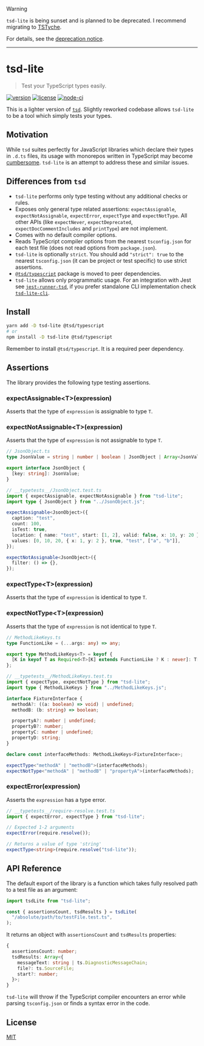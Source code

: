 > [!WARNING]
>
> `tsd-lite` is being sunset and is planned to be deprecated. I recommend migrating to [TSTyche](https://github.com/tstyche/tstyche).
>
> For details, see the [deprecation notice](https://github.com/mrazauskas/tsd-lite/issues/364).

---

# tsd-lite

> Test your TypeScript types easily.

[![version](https://img.shields.io/npm/v/tsd-lite)](https://npmjs.com/package/tsd-lite)
[![license](https://img.shields.io/github/license/mrazauskas/tsd-lite)](https://github.com/mrazauskas/tsd-lite/blob/main/LICENSE.md)
[![node-ci](https://img.shields.io/github/actions/workflow/status/mrazauskas/tsd-lite/node-ci.yml?label=CI)](https://github.com/mrazauskas/tsd-lite/actions/workflows/node-ci.yml)

This is a lighter version of [`tsd`](https://npmjs.com/package/tsd). Slightly reworked codebase allows `tsd-lite` to be a tool which simply tests your types.

## Motivation

While `tsd` suites perfectly for JavaScript libraries which declare their types in `.d.ts` files, its usage with monorepos written in TypeScript may become [cumbersome](https://github.com/SamVerschueren/tsd/issues/32). `tsd-lite` is an attempt to address these and similar issues.

## Differences from `tsd`

- `tsd-lite` performs only type testing without any additional checks or rules.
- Exposes only general type related assertions: `expectAssignable`, `expectNotAssignable`, `expectError`, `expectType` and `expectNotType`. All other APIs (like `expectNever`, `expectDeprecated`, `expectDocCommentIncludes` and `printType`) are not implement.
- Comes with no default compiler options.
- Reads TypeScript compiler options from the nearest `tsconfig.json` for each test file (does not read options from `package.json`).
- `tsd-lite` is optionally `strict`. You should add `"strict": true` to the nearest `tsconfig.json` (it can be project or test specific) to use strict assertions.
- [`@tsd/typescript`](https://npmjs.com/package/@tsd/typescript) package is moved to peer dependencies.
- `tsd-lite` allows only programmatic usage. For an integration with Jest see [`jest-runner-tsd`](https://github.com/jest-community/jest-runner-tsd), if you prefer standalone CLI implementation check [`tsd-lite-cli`](https://github.com/asd-xiv/tsd-lite-cli).

## Install

```bash
yarn add -D tsd-lite @tsd/typescript
# or
npm install -D tsd-lite @tsd/typescript
```

Remember to install `@tsd/typescript`. It is a required peer dependency.

## Assertions

The library provides the following type testing assertions.

### expectAssignable&lt;T&gt;(expression)

Asserts that the type of `expression` is assignable to type `T`.

### expectNotAssignable&lt;T&gt;(expression)

Asserts that the type of `expression` is not assignable to type `T`.

```ts
// JsonObject.ts
type JsonValue = string | number | boolean | JsonObject | Array<JsonValue>;

export interface JsonObject {
  [key: string]: JsonValue;
}
```

```ts
// __typetests__/JsonObject.test.ts
import { expectAssignable, expectNotAssignable } from "tsd-lite";
import type { JsonObject } from "../JsonObject.js";

expectAssignable<JsonObject>({
  caption: "test",
  count: 100,
  isTest: true,
  location: { name: "test", start: [1, 2], valid: false, x: 10, y: 20 },
  values: [0, 10, 20, { x: 1, y: 2 }, true, "test", ["a", "b"]],
});

expectNotAssignable<JsonObject>({
  filter: () => {},
});
```

### expectType&lt;T&gt;(expression)

Asserts that the type of `expression` is identical to type `T`.

### expectNotType&lt;T&gt;(expression)

Asserts that the type of `expression` is not identical to type `T`.

```ts
// MethodLikeKeys.ts
type FunctionLike = (...args: any) => any;

export type MethodLikeKeys<T> = keyof {
  [K in keyof T as Required<T>[K] extends FunctionLike ? K : never]: T[K];
};
```

```ts
// __typetests__/MethodLikeKeys.test.ts
import { expectType, expectNotType } from "tsd-lite";
import type { MethodLikeKeys } from "../MethodLikeKeys.js";

interface FixtureInterface {
  methodA?: ((a: boolean) => void) | undefined;
  methodB: (b: string) => boolean;

  propertyA?: number | undefined;
  propertyB?: number;
  propertyC: number | undefined;
  propertyD: string;
}

declare const interfaceMethods: MethodLikeKeys<FixtureInterface>;

expectType<"methodA" | "methodB">(interfaceMethods);
expectNotType<"methodA" | "methodB" | "propertyA">(interfaceMethods);
```

### expectError(expression)

Asserts the `expression` has a type error.

```ts
// __typetests__/require-resolve.test.ts
import { expectError, expectType } from "tsd-lite";

// Expected 1-2 arguments
expectError(require.resolve());

// Returns a value of type 'string'
expectType<string>(require.resolve("tsd-lite"));
```

## API Reference

The default export of the library is a function which takes fully resolved path to a test file as an argument:

```ts
import tsdLite from "tsd-lite";

const { assertionsCount, tsdResults } = tsdLite(
  "/absolute/path/to/testFile.test.ts",
);
```

It returns an object with `assertionsCount` and `tsdResults` properties:

```ts
{
  assertionsCount: number;
  tsdResults: Array<{
    messageText: string | ts.DiagnosticMessageChain;
    file?: ts.SourceFile;
    start?: number;
  }>;
}
```

`tsd-lite` will throw if the TypeScript compiler encounters an error while parsing `tsconfig.json` or finds a syntax error in the code.

## License

[MIT](https://github.com/mrazauskas/tsd-lite/blob/main/LICENSE.md)
